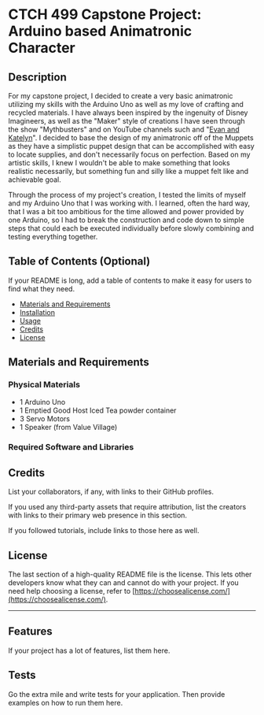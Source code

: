 # CTCH 499 Capstone Project: Arduino based Animatronic Character
## Description

For my capstone project, I decided to create a very basic animatronic utilizing my skills with the Arduino Uno as well as my love of crafting and recycled materials. 
I have always been inspired by the ingenuity of Disney Imagineers, as well as the "Maker" style of creations I have seen through the show "Mythbusters" and on YouTube channels such and "[Evan and Katelyn](https://www.youtube.com/@EvanAndKatelyn)". I decided to base the design of my animatronic off of the Muppets as they have a simplistic puppet design that can be accomplished with easy to locate supplies, and don't necessarily focus on perfection. Based on my artistic skills, I knew I wouldn't be able to make something that looks realistic necessarily, but something fun and silly like a muppet felt like and achievable goal.

Through the process of my project's creation, I tested the limits of myself and my Arduino Uno that I was working with. I learned, often the hard way, that I was a bit too ambitious for the time allowed and power provided by one Arduino, so I had to break the construction and code down to simple steps that could each be executed individually before slowly combining and testing everything together.


## Table of Contents (Optional)

If your README is long, add a table of contents to make it easy for users to find what they need.
- [Materials and Requirements](#materials)
- [Installation](#installation)
- [Usage](#usage)
- [Credits](#credits)
- [License](#license)

## Materials and Requirements
### Physical Materials

- 1 Arduino Uno
- 1 Emptied Good Host Iced Tea powder container
- 3 Servo Motors
- 1 Speaker (from Value Village)

### Required Software and Libraries


## Credits

List your collaborators, if any, with links to their GitHub profiles.

If you used any third-party assets that require attribution, list the creators with links to their primary web presence in this section.

If you followed tutorials, include links to those here as well.

## License

The last section of a high-quality README file is the license. This lets other developers know what they can and cannot do with your project. If you need help choosing a license, refer to [https://choosealicense.com/](https://choosealicense.com/).

---

## Features

If your project has a lot of features, list them here.

## Tests

Go the extra mile and write tests for your application. Then provide examples on how to run them here.
